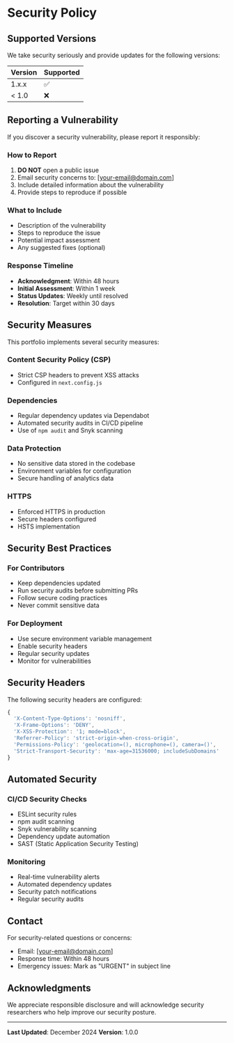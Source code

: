 # Security Policy

## Supported Versions

We take security seriously and provide updates for the following versions:

| Version | Supported          |
| ------- | ------------------ |
| 1.x.x   | :white_check_mark: |
| < 1.0   | :x:                |

## Reporting a Vulnerability

If you discover a security vulnerability, please report it responsibly:

### How to Report

1. **DO NOT** open a public issue
2. Email security concerns to: [your-email@domain.com]
3. Include detailed information about the vulnerability
4. Provide steps to reproduce if possible

### What to Include

- Description of the vulnerability
- Steps to reproduce the issue
- Potential impact assessment
- Any suggested fixes (optional)

### Response Timeline

- **Acknowledgment**: Within 48 hours
- **Initial Assessment**: Within 1 week
- **Status Updates**: Weekly until resolved
- **Resolution**: Target within 30 days

## Security Measures

This portfolio implements several security measures:

### Content Security Policy (CSP)
- Strict CSP headers to prevent XSS attacks
- Configured in `next.config.js`

### Dependencies
- Regular dependency updates via Dependabot
- Automated security audits in CI/CD pipeline
- Use of `npm audit` and Snyk scanning

### Data Protection
- No sensitive data stored in the codebase
- Environment variables for configuration
- Secure handling of analytics data

### HTTPS
- Enforced HTTPS in production
- Secure headers configured
- HSTS implementation

## Security Best Practices

### For Contributors
- Keep dependencies updated
- Run security audits before submitting PRs
- Follow secure coding practices
- Never commit sensitive data

### For Deployment
- Use secure environment variable management
- Enable security headers
- Regular security updates
- Monitor for vulnerabilities

## Security Headers

The following security headers are configured:

```javascript
{
  'X-Content-Type-Options': 'nosniff',
  'X-Frame-Options': 'DENY',
  'X-XSS-Protection': '1; mode=block',
  'Referrer-Policy': 'strict-origin-when-cross-origin',
  'Permissions-Policy': 'geolocation=(), microphone=(), camera=()',
  'Strict-Transport-Security': 'max-age=31536000; includeSubDomains'
}
```

## Automated Security

### CI/CD Security Checks
- ESLint security rules
- npm audit scanning
- Snyk vulnerability scanning
- Dependency update automation
- SAST (Static Application Security Testing)

### Monitoring
- Real-time vulnerability alerts
- Automated dependency updates
- Security patch notifications
- Regular security audits

## Contact

For security-related questions or concerns:
- Email: [your-email@domain.com]
- Response time: Within 48 hours
- Emergency issues: Mark as "URGENT" in subject line

## Acknowledgments

We appreciate responsible disclosure and will acknowledge security researchers who help improve our security posture.

---

**Last Updated**: December 2024
**Version**: 1.0.0
